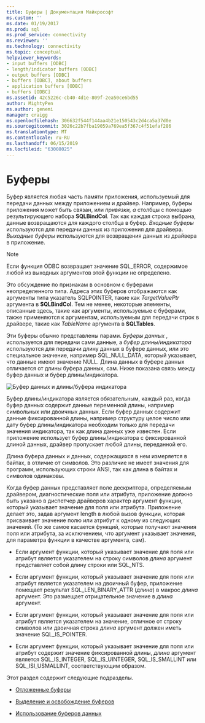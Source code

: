```yaml
---
title: Буферы | Документация Майкрософт
ms.custom: ''
ms.date: 01/19/2017
ms.prod: sql
ms.prod_service: connectivity
ms.reviewer: ''
ms.technology: connectivity
ms.topic: conceptual
helpviewer_keywords:
- input buffers [ODBC]
- length/indicator buffers [ODBC]
- output buffers [ODBC]
- buffers [ODBC], about buffers
- application buffers [ODBC]
- buffers [ODBC]
ms.assetid: 42c5226c-cb40-4d1e-809f-2ea50ce6bd55
author: MightyPen
ms.author: genemi
manager: craigg
ms.openlocfilehash: 306632f544f144aa4b21e150543c2d4ca5a37d0e
ms.sourcegitcommit: 3026c22b7fba19059a769ea5f367c4f51efaf286
ms.translationtype: MT
ms.contentlocale: ru-RU
ms.lasthandoff: 06/15/2019
ms.locfileid: "63008025"
---
```

# <a name="buffers"></a>Буферы
Буфер является любая часть памяти приложения, используемый для передачи данных между приложением и драйвер. Например, буферы приложения может быть связан, или *привязки, а* столбцы с помощью результирующего набора **SQLBindCol**. Так как каждая строка выбрана, данные возвращаются для каждого столбца в буфер. *Входные буферы* используются для передачи данных из приложения для драйвера. *Выходные буферы* используются для возвращения данных из драйвера в приложение.  
  
> [!NOTE]  
>  Если функция ODBC возвращает значение SQL_ERROR, содержимое любой из выходных аргументов этой функции не определено.  
  
 Это обсуждение по признакам в основном с буферами неопределенного типа. Адреса этих буферов отображаются как аргументы типа указатель SQLPOINTER, такие как *TargetValuePtr* аргумента в **SQLBindCol**. Тем не менее, некоторые элементы, описанные здесь, такие как аргументы, используемые с буферами, также применяются к аргументам, используемым для передачи строк в драйвере, такие как *TableName* аргумента в **SQLTables**.  
  
 Эти буферы обычно представлены парами. *Буферы данных* , используется для передачи сами данные, а *буфер длины/индикатора* используются для передачи длину данных в буфере данных, или это специальное значение, например SQL_NULL_DATA, который указывает, что данные имеют значение NULL. Длина данных в буфере данных отличается от длины буфера данных, сам. Ниже показана связь между буфер данных и буфер длины/индикатора.  
  
 ![Буфер данных и длины&#47;буфера индикатора](../../../odbc/reference/develop-app/media/pr09.gif "pr09")  
  
 Буфер длины/индикатора является обязательным, каждый раз, когда буфер данных содержит данные переменной длины, например символьных или двоичных данных. Если буфер данных содержит данные фиксированной длины, например структуру целое число или дату буфер длины/индикатора необходим только для передачи значения индикатора, так как длина данных уже известен. Если приложение использует буфер длины/индикатора с фиксированной длиной данных, драйвер пропускает любой длины, переданной его.  
  
 Длина буфера данных и данных, содержащихся в нем измеряется в байтах, в отличие от символов. Это различие не имеет значения для программ, использующих строки ANSI, так как длина в байтах и символов одинаковы.  
  
 Когда буфер данных представляет поле дескриптора, определяемым драйвером, диагностические поля или атрибута, приложение должно быть указано в диспетчер драйверов характер аргумент функции, который указывает значение для поля или атрибута. Приложение делает это, задав аргумент length в любой вызов функции, которая присваивает значение полю или атрибут к одному из следующих значений. (То же самое касается функций, которые получают значения поля или атрибута, за исключением, что аргумент указывает значения, для параметра функции в качестве аргумента, сам).  
  
-   Если аргумент функции, который указывает значение для поля или атрибут является указателем на строку символов *длина* аргумент представляет собой длину строки или SQL_NTS.  
  
-   Если аргумент функции, который указывает значение для поля или атрибут является указателем на двоичный буфер, приложение помещает результат SQL_LEN_BINARY_ATTR (*длина*) в макрос *длина* аргумент. Это размещает отрицательное значение в *длина* аргумент.  
  
-   Если аргумент функции, который указывает значение для поля или атрибут является указателем на значение, отличное от строку символов или двоичная строка *длина* аргумент должен иметь значение SQL_IS_POINTER.  
  
-   Если аргумент функции, который указывает значение для поля или атрибут содержит значение фиксированной длины, *длина* аргумент является SQL_IS_INTEGER, SQL_IS_UINTEGER, SQL_IS_SMALLINT или SQL_ISI_USMALLINT, соответствующим образом.  
  
 Этот раздел содержит следующие подразделы.  
  
-   [Отложенные буферы](../../../odbc/reference/develop-app/deferred-buffers.md)  
  
-   [Выделение и освобождение буферов](../../../odbc/reference/develop-app/allocating-and-freeing-buffers.md)  
  
-   [Использование буферов данных](../../../odbc/reference/develop-app/using-data-buffers.md)
